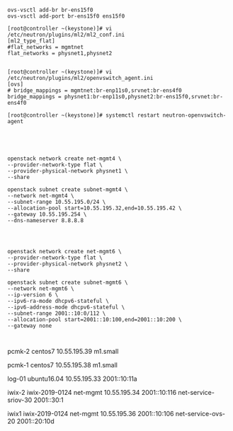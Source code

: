 ```

ovs-vsctl add-br br-ens15f0
ovs-vsctl add-port br-ens15f0 ens15f0

[root@controller ~(keystone)]# vi /etc/neutron/plugins/ml2/ml2_conf.ini
[ml2_type_flat]
#flat_networks = mgmtnet
flat_networks = physnet1,physnet2


[root@controller ~(keystone)]# vi /etc/neutron/plugins/ml2/openvswitch_agent.ini
[ovs]
# bridge_mappings = mgmtnet:br-enp11s0,srvnet:br-ens4f0
bridge_mappings = physnet1:br-enp11s0,physnet2:br-ens15f0,srvnet:br-ens4f0

[root@controller ~(keystone)]# systemctl restart neutron-openvswitch-agent





openstack network create net-mgmt4 \
--provider-network-type flat \ 
--provider-physical-network physnet1 \ 
--share 

openstack subnet create subnet-mgmt4 \
--network net-mgmt4 \
--subnet-range 10.55.195.0/24 \
--allocation-pool start=10.55.195.32,end=10.55.195.42 \
--gateway 10.55.195.254 \
--dns-nameserver 8.8.8.8




openstack network create net-mgmt6 \
--provider-network-type flat \ 
--provider-physical-network physnet2 \ 
--share 
 
openstack subnet create subnet-mgmt6 \
--network net-mgmt6 \ 
--ip-version 6 \
--ipv6-ra-mode dhcpv6-stateful \
--ipv6-address-mode dhcpv6-stateful \
--subnet-range 2001::10:0/112 \
--allocation-pool start=2001::10:100,end=2001::10:200 \
--gateway none 



```
pcmk-2	centos7	10.55.195.39 m1.small

pcmk-1	centos7	10.55.195.38 m1.small

log-01	ubuntu16.04 10.55.195.33 2001::10:11a

iwix-2	iwix-2019-0124	net-mgmt 10.55.195.34 2001::10:116 net-service-sriov-30 2001::30:1

iwix1	iwix-2019-0124	net-mgmt 10.55.195.36 2001::10:106 net-service-ovs-20 2001::20:10d

